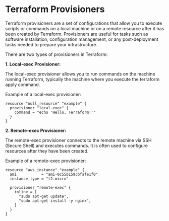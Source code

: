 # Terraform Provisioners

Terraform provisioners are a set of configurations that allow you to execute scripts or commands on a local machine or on a remote resource after it has been created by Terraform. Provisioners are useful for tasks such as software installation, configuration management, or any post-deployment tasks needed to prepare your infrastructure.

There are two types of provisioners in Terraform:

**1. Local-exec Provisioner:**

The local-exec provisioner allows you to run commands on the machine running Terraform, typically the machine where you execute the terraform apply command.

Example of a local-exec provisioner:

```
resource "null_resource" "example" {
  provisioner "local-exec" {
    command = "echo 'Hello, Terraform!'"
  }
}

```

**2. Remote-exec Provisioner:**

The remote-exec provisioner connects to the remote machine via SSH (Secure Shell) and executes commands. It is often used to configure resources after they have been created.

Example of a remote-exec provisioner:

```
resource "aws_instance" "example" {
  ami           = "ami-0c55b159cbfafe1f0"
  instance_type = "t2.micro"

  provisioner "remote-exec" {
    inline = [
      "sudo apt-get update",
      "sudo apt-get install -y nginx",
    ]
  }
}

```

